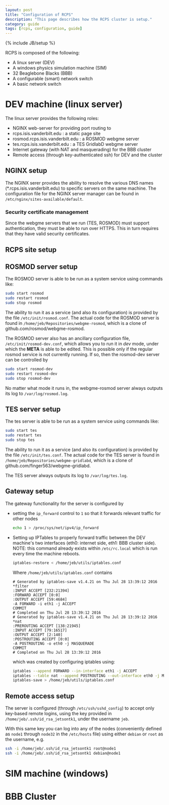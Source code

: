 ```yaml
---
layout: post
title: "Configuration of RCPS"
description: "This page describes how the RCPS cluster is setup."
category: guide
tags: [rcps, configuration, guide]
---
```

{% include JB/setup %}

RCPS is composed of the following:

* A linux server (DEV)
* A windows physics simulation machine (SIM)
* 32 Beaglebone Blacks (BBB)
* A configurable (smart) network switch
* A basic network switch

# DEV machine (linux server)

The linux server provides the following roles:

* NGINX web-server for providing port routing to
 * rcps.isis.vanderbilt.edu : a static page site
 * rosmod.rcps.isis.vanderbilt.edu : a ROSMOD webgme server
 * tes.rcps.isis.vanderbilt.edu : a TES GridlabD webgme server
* Internet gateway (with NAT and masquerading) for the BBB cluster
* Remote access (through key-authenticated ssh) for DEV and the cluster

## NGINX setup

The NGINX serer provides the ability to resolve the various DNS names
(*.rcps.isis.vanderbilt.edu) to specific servers on the same
machine. The configuration file for the NGINX server manager can be
found in `/etc/nginx/sites-available/default`.

### Security certificate management

Since the webgme servers that we run (TES, ROSMOD) must support
authentication, they must be able to run over HTTPS. This in turn
requires that they have valid security certificates.

## RCPS site setup

## ROSMOD server setup

The ROSMOD server is able to be run as a system service using commands
like:

```bash
sudo start rosmod
sudo restart rosmod
sudo stop rosmod
```

The ability to run it as a service (and also its configuration) is
provided by the file `/etc/init/rosmod.conf`. The actual code for the
ROSMOD server is found in `/home/jeb/Repositories/webgme-rosmod`,
which is a clone of github.com/rosmod/webgme-rosmod.

The ROSMOD server also has an ancillary configuration file,
`/etc/init/rosmod-dev.conf`, which allows you to run it in _dev_ mode,
under which the **META** is able to be edited. This is possible only if the regular rosmod service is not currently running.  If so, then the rosmod-dev server can be controlled by

```bash
sudo start rosmod-dev
sudo restart rosmod-dev
sudo stop rosmod-dev
```

No matter what mode it runs in, the webgme-rosmod server always
outputs its log to `/var/log/rosmod.log`.

## TES server setup

The tes server is able to be run as a system service using commands
like:

```bash
sudo start tes
sudo restart tes
sudo stop tes
```

The ability to run it as a service (and also its configuration) is
provided by the file `/etc/init/tes.conf`. The actual code for the TES
server is found in `/home/jeb/Repositories/webgme-gridlabd`, which is
a clone of github.com/finger563/webgme-gridlabd.

The TES server always outputs its log to `/var/log/tes.log`.

## Gateway setup

The gateway functionality for the server is configured by

* setting the `ip_forward` control to `1` so that it forwards relevant
  traffic for other nodes

  ```bash
  echo 1 > /proc/sys/net/ipv4/ip_forward
  ```

* Setting up IPTables to properly forward traffic between the DEV
  machine's two interfaces (eth0: internet side, eth1: BBB cluster
  side).  NOTE: this command already exists within `/etc/rc.local`
  which is run every time the machine reboots.

  ```bash
  iptables-restore < /home/jeb/utils/iptables.conf
  ```

  Where `/home/jeb/utils/iptables.conf` contains

  ```
  # Generated by iptables-save v1.4.21 on Thu Jul 28 13:39:12 2016
  *filter
  :INPUT ACCEPT [232:21394]
  :FORWARD ACCEPT [0:0]
  :OUTPUT ACCEPT [59:4684]
  -A FORWARD -i eth1 -j ACCEPT
  COMMIT
  # Completed on Thu Jul 28 13:39:12 2016
  # Generated by iptables-save v1.4.21 on Thu Jul 28 13:39:12 2016
  *nat
  :PREROUTING ACCEPT [138:21945]
  :INPUT ACCEPT [79:16517]
  :OUTPUT ACCEPT [2:140]
  :POSTROUTING ACCEPT [0:0]
  -A POSTROUTING -o eth0 -j MASQUERADE
  COMMIT
  # Completed on Thu Jul 28 13:39:12 2016
  ```

  which was created by configuring iptables using:

  ```bash
  iptables --append FORWARD --in-interface eth1 -j ACCEPT
  iptables --table nat --append POSTROUTING --out-interface eth0 -j MASQUERADE
  iptables-save > /home/jeb/utils/iptables.conf
  ```

## Remote access setup

The server is configured (through `/etc/ssh/sshd_config`) to accept
only key-based remote logins, using the key provided in
`/home/jeb/.ssh/id_rsa_jetsontk1`, under the username `jeb`.

With this same key you can log into any of the nodes (conveniently
defined as `node1` through `node32` in the `/etc/hosts` file) using
either `debian` or `root` as the username, e.g.

```bash
ssh -i /home/jeb/.ssh/id_rsa_jetsontk1 root@node1
ssh -i /home/jeb/.ssh/id_rsa_jetsontk1 debian@node1
```

# SIM machine (windows)

# BBB Cluster
